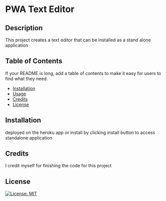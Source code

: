 # PWA Text Editor

## Description

This project creates a text editor that can be installed as a stand alone application

## Table of Contents 

If your README is long, add a table of contents to make it easy for users to find what they need.

- [Installation](#installation)
- [Usage](#usage)
- [Credits](#credits)
- [License](#license)

## Installation

deployed on the heroku app or install by clicking install button to access standalone application


## Credits

I credit myself for finishing the code for this project

## License

[![License: MIT](https://img.shields.io/badge/License-MIT-yellow.svg)](https://opensource.org/licenses/MIT)
